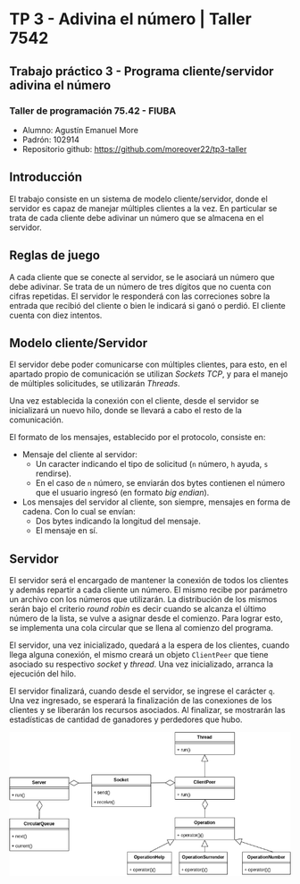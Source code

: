 # TP 3 - Adivina el número | Taller 7542

## Trabajo práctico 3 - Programa cliente/servidor adivina el número

### Taller de programación 75.42 - FIUBA

- Alumno: Agustín Emanuel More
- Padrón: 102914
- Repositorio github: https://github.com/moreover22/tp3-taller


Introducción
---

El trabajo consiste en un sistema de modelo cliente/servidor, donde el servidor es capaz de manejar múltiples clientes a la vez. En particular se trata de cada cliente debe adivinar un número que se almacena en el servidor.

Reglas de juego
---

A cada cliente que se conecte al servidor, se le asociará un número que debe adivinar. Se trata de un número de tres dígitos que no cuenta con cifras repetidas. El servidor le responderá con las correciones sobre la entrada que recibió del cliente o bien le indicará si ganó o perdió. El cliente cuenta con diez intentos.

Modelo cliente/Servidor
---

El servidor debe poder comunicarse con múltiples clientes, para esto, en el apartado propio de comunicación se utilizan _Sockets TCP_, y para el manejo de múltiples solicitudes, se utilizarán _Threads_.

Una vez establecida la conexión con el cliente, desde el servidor se inicializará un nuevo hilo, donde se llevará a cabo el resto de la comunicación. 

El formato de los mensajes, establecido por el protocolo, consiste en:
- Mensaje del cliente al servidor:
    - Un caracter indicando el tipo de solicitud (`n` número, `h` ayuda, `s` rendirse). 
    - En el caso de `n` número, se enviarán dos bytes contienen el número que el usuario ingresó (en formato _big endian_).
- Los mensajes del servidor al cliente, son siempre, mensajes en forma de cadena. Con lo cual se envían:
    - Dos bytes indicando la longitud del mensaje.
    - El mensaje en sí.

Servidor
---

El servidor será el encargado de mantener la conexión de todos los clientes y además repartir a cada cliente un número. El mismo recibe por parámetro un archivo con los números que utilizarán. La distribución de los mismos serán bajo el criterio _round robin_ es decir cuando se alcanza el último número de la lista, se vulve a asignar desde el comienzo. Para lograr esto, se implementa una cola circular que se llena al comienzo del programa.

El servidor, una vez inicializado, quedará a la espera de los clientes, cuando llega alguna conexión, el mismo creará un objeto `ClientPeer` que tiene asociado su respectivo _socket_ y _thread_. Una vez inicializado, arranca la ejecución del hilo.

El servidor finalizará, cuando desde el servidor, se ingrese el carácter `q`. Una vez ingresado, se esperará la finalización de las conexiones de los clientes y se liberarán los recursos asociados. Al finalizar, se mostrarán las estadísticas de cantidad de ganadores y perdedores que hubo.


<p align="center">
    <img src="images/dc-server.png"></img> 
</p>
